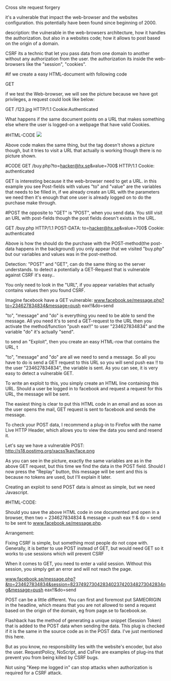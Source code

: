 Cross site request forgery

it's a vulnerable that impact the web-browser and the websites configuration. this potentially have been found since beginning of 2000.

description:
the vulnerable in the web-browsers architecture, how it handles the authorization. but also in a websites code; how it allows to post based on the origin of a domain.

CSRF its a technic that let you pass data from one domain to another without any authorization from the user. the authorization its inside the web-browsers like the "session", "cookies".


#if we create a easy HTML-document with following code


GET
<im g src="http://i.imgur.com/123.jpg"/>

if we test the Web-browser, we will see the picture because we have got privileges, a request could look like below:

GET /123.jpg HTTP/1.1
Cookie:Authenticated

What happens if the same document points on a URL that makes something else where the user is logged-on a webpage that have valid Cookies.

#HTML-CODE
<img src="http://site.com/buy.php?to=hacker@hx.se&value=700$" />

Above code makes the same thing, but the tag doesn't shows a picture though, but it tries to visit a URL that actually is working though there is no picture shown.

#CODE
GET /buy.php?to=hacker@hx.se&value=700$ HTTP/1.1 
Cookie: authenticated  

GET is interesting because it the web-browser need to get a URL.
in this example you see Post-fields with values "to" and "value" are the variables that needs to be filled in, if we already create an URL with the parameters we need then it's enough that one user is already logged on to do the purchase make through.


#POST
the opposite to "GET" is "POST", when you send data. You still visit an URL with post-fields though the post fields doesn't exists in the URL.

GET /buy.php HTTP/1.1 
POST-DATA: to=hacker@hx.se&value=700$ 
Cookie: authenticated  

Above is how the should do the purchase with the POST-method(the post-data happens in the background) you only appear that we visited "buy.php" but our variables and values was in the post-method.


Detection:
"POST" and "GET", can do the same thing so the server understands.
to detect a potentially a GET-Request that is vulnerable against CSRF it's easy..

You only need to look in the "URL", if you appear variables that actually contains values then you found CSRF.


Imagine facebook have a GET vulnerable:
www.facebook.se/message.php?to=234627834834&message=push eax!!&do=send

"to", "message" and "do" is everything you need to be able to send the message.
All you need it's to send a GET-request to the URL then you activate the method/function "push eax!!" to user "234627834834" and the variable "do" it's actually "send".


to send an "Exploit", then you create an easy HTML-row that contains the URL, t


"to", "message" and "do" are all we need to send a message. 
So all you have to do is send a GET request to this URL so you will send push eax !! to the user "234627834834", the variable is sent. As you can see, it is very easy to detect a vulnerable GET.

To write an exploit to this, you simply create an HTML line containing this URL. Should a user be logged in to facebook and request a request for this URL, the message will be sent.

The easiest thing is clear to put this HTML code in an email and as soon as the user opens the mail, GET request is sent to facebook and sends the message.


To check your POST data, I recommend a plug-in to Firefox with the name Live HTTP Header, which allows you to view the data you send and resend it.

Let's say we have a vulnerable POST:
http://s18.postimg.org/xacss1kax/face.png

As you can see in the picture, exactly the same variables are as in the above GET request, but this time we find the data in the POST field. Should I now press the "Replay" button, this message will be sent and this is because no tokens are used, but I'll explain it later.

Creating an exploit to send POST data is almost as simple, but we need Javascript.

#HTML-CODE:
<form name="csrf" ENCTYPE="text/plain"
action="www.facebook.se/message.php" method="POST">
<input type="hidden" name='to=234627834834&message=push eax!!&do=send'>
</FORM>
<script>document.csrf.submit();</script>

Should you save the above HTML code in one documented and open in a browser, then two = 234627834834 & message = push eax !! & do = send to be sent to www.facebook.se/message.php.

Arrangement:

Fixing CSRF is simple, but something most people do not cope with. Generally, it is better to use POST instead of GET, but would need GET so it works to use sessions which will prevent CSRF

When it comes to GET, you need to enter a valid session. Without this session, you simply get an error and will not reach the page.

www.facebook.se/message.php?&to=234627834834&session=8237492730428340237420348273042834ng&message=push eax!!&do=send

POST can be a little different. You can first and foremost put SAMEORIGIN in the headline, which means that you are not allowed to send a request based on the origin of the domain, eg from page.se to facebook.se.

Flashback has the method of generating a unique snippet (Session Token) that is added to the POST data when sending the data. This plug is checked if it is the same in the source code as in the POST data. I've just mentioned this here.

But as you know, no responsibility lies with the website's encoder, but also the user. RequestPolicy, NoScript, and CsFire are examples of plug-ins that prevent you from being killed by CSRF bugs.

Not using "Keep me logged in" can stop attacks when authorization is required for a CSRF attack.

